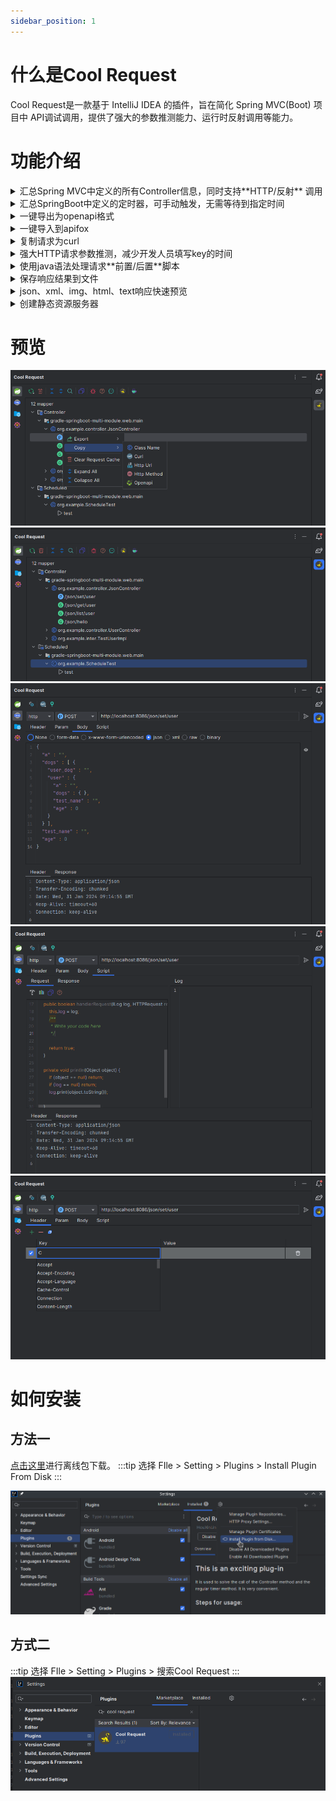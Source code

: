 ```yaml
---
sidebar_position: 1
---
```


# 什么是Cool Request

Cool Request是一款基于 IntelliJ IDEA 的插件，旨在简化 Spring MVC(Boot) 项目中 API调试调用，提供了强大的参数推测能力、运行时反射调用等能力。


# 功能介绍

<details>
  <summary>汇总Spring MVC中定义的所有Controller信息，同时支持**HTTP/反射** 调用</summary>

  Cool Request会收集所有项目中所有HTTP的信息，通过汇总后展示，用户可通过UI点击将要调试的API，进行参数填写后发起HTTP请求。与此同时，Cool Request提供了一种运行时反射调用能力，
  可以在发起请求后直接进入目标方法，且不通过创建正真的HTTP请求，在此过程中，用户可配置是否将绕过拦截器，如果选择是，将不触发拦截器代码从而直接进入Controller方法。
  另外，可以指定**代理/原**对象，如果选择原对象，那么如果此Controller具有AOP逻辑，那么同时会失效。

  ![请求发起页面](images/image-1.png)
</details>
     
<details>
  <summary>汇总SpringBoot中定义的定时器，可手动触发，无需等待到指定时间</summary>

  Cool Request提供了一种手动触发具有 @Scheduled 注解方法的能力，无论定时器设置的间隔是多久，可在列表中选中对应的信息，手动触发。
  ![Alt text](images/scheduled.png)

</details>
 
 <details>
  <summary>一键导出为openapi格式</summary>

    Cool Request提供了将API导出为openapi的能力，可将导出的openapi在其他平台导入。
</details>

<details>
  <summary>一键导入到apifox</summary>

    Cool Request接入了apifox的第三平台API，在设置中进行参数填写后，右击将要导出的API，可导出到apifox中，且支持目录选择。
      ![Alt text](images/apifox-setting.png)
</details>

<details>
  <summary>复制请求为curl</summary>

    右击将要生成的API，可选择复制为curl格式，支持选择IP，此功能生成的参数信息是用户最后一次发起请求后所填写的参数。
    ![Alt text](images/copy-curl.png)
</details>
 
 <details>
  <summary>强大HTTP请求参数推测，减少开发人员填写key的时间</summary>

    通过大量的检测逻辑，推算出API方法中所需要的参数，支持推测url参数、header参数、json参数、form表单参数。
</details>

<details>
  <summary>使用java语法处理请求**前置/后置**脚本</summary>

    Cool Request提供了极为方便的java脚本，可以在请求前/后执行相关代码，同时可支持请求参数修改，为一些动态参数提供了极大的便利。
    ![Alt text](images/request-script.png)
</details>
 
 <details>
  <summary>保存响应结果到文件</summary>

    在HTTP响应后，可一键保存响应结果，支持推测image、json、text等格式
</details>
 
<details>
  <summary>json、xml、img、html、text响应快速预览</summary>

    可选择预览五种不同响应格式的数据，方便开发人员查看数据。
    ![Alt text](images/response-perview.png)
</details>

<details>
  <summary>创建静态资源服务器</summary>

    Cool Request可以在5秒内配置一个静态资源服务器，可使用他进行文件下载，局域网内数据传输。
</details>

# 预览
  ![Alt text](images/black-preview-0.png)
  ![Alt text](images/black-preview-1.png)
  ![Alt text](images/black-preview-2.png)
  ![Alt text](images/black-preview-3.png)
  ![Alt text](images/black-preview-4.png)

# 如何安装
## 方法一

[点击这里](https://plugins.jetbrains.com/files/23555/490631/cool-request-plugin.zip)进行离线包下载。
:::tip
选择 FIle > Setting > Plugins > Install Plugin From Disk
:::

![Alt text](image.png)

## 方式二
:::tip
选择 FIle > Setting > Plugins > 搜索Cool Request
:::
![Alt text](./images/idea_plugin_search.png)